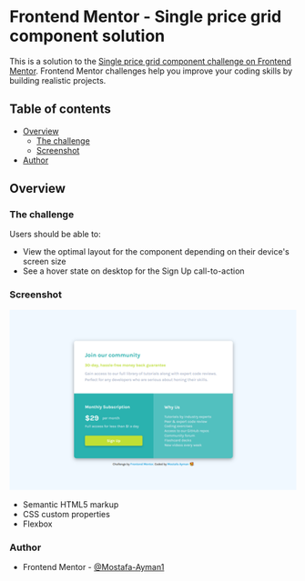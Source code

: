 # Frontend Mentor - Single price grid component solution

This is a solution to the [Single price grid component challenge on Frontend Mentor](https://www.frontendmentor.io/challenges/single-price-grid-component-5ce41129d0ff452fec5abbbc). Frontend Mentor challenges help you improve your coding skills by building realistic projects. 

## Table of contents

- [Overview](#overview)
  - [The challenge](#the-challenge)
  - [Screenshot](#screenshot)
- [Author](#author)


## Overview

### The challenge

Users should be able to:

- View the optimal layout for the component depending on their device's screen size
- See a hover state on desktop for the Sign Up call-to-action

### Screenshot

![](images/Screenshot%202023-02-24%20174816.png)


- Semantic HTML5 markup
- CSS custom properties
- Flexbox
### Author
- Frontend Mentor - [@Mostafa-Ayman1](https://www.frontendmentor.io/profile/Mostafa-Ayman1)

